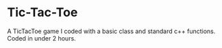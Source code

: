 # Tic-Tac-Toe
A TicTacToe game I coded with a basic class and standard c++ functions. Coded in under 2 hours.
